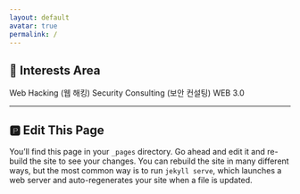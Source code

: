 ```yaml
---
layout: default
avatar: true
permalink: /
---
```

## 🚀 Interests Area
Web Hacking (웹 해킹)
Security Consulting (보안 컨설팅)
WEB 3.0


---

## 🅿️ Edit This Page
You’ll find this page in your `_pages` directory. Go ahead and edit it and re-build the site to see your changes. You can rebuild the site in many different ways, but the most common way is to run `jekyll serve`, which launches a web server and auto-regenerates your site when a file is updated.

